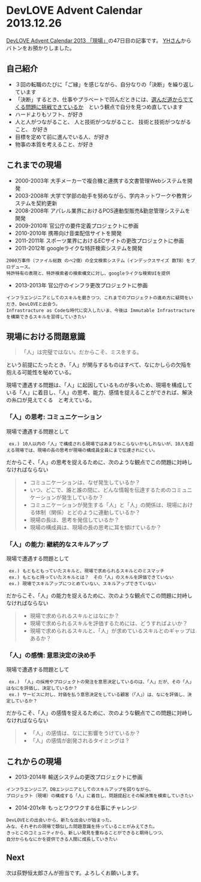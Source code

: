 DevLOVE Advent Calendar 2013.12.26
===========

[DevLOVE Advent Calendar 2013 「現場」](http://devlove.doorkeeper.jp/events/7039)の47日目の記事です。 [YHさん](http://yokoh.github.io/devlove-advent-calendar-2013-genba/)からバトンをお預かりしました。

自己紹介
---
- ３回の転職のたびに「ご縁」を感じながら、自分なりの「決断」を繰り返しています
- 「決断」するとき、仕事やプラベートで凹んだときには、[選んだ道からでてくる問題に挑戦できているか](http://ameblo.jp/shihoo-y/image-11529681128-12534554103.html)　という観点で自分を見つめ直しています
- ハードよりもソフト、が好き
- 人と人がつながること、 人と技術がつながること、 技術と技術がつながること、 が好き
- 目標を定めて前に進んでいる人、が好き
- 物事の本質を考えること、が好き


これまでの現場
---
- 2000-2003年 大手メーカーで複合機と連携する文書管理Webシステムを開発
- 2003-2008年 大学で学部の助手を努めながら、学内ネットワークや教育システムを契約更新
- 2008-2008年 アパレル業界におけるPOS連動型販売&勤怠管理システムを開発
- 2009-2010年 官公庁の要件定義プロジェクトに参画
- 2010-2010年 携帯向け音楽配信サイトを開発
- 2011-2011年 スポーツ業界におけるECサイトの更改プロジェクトに参画
- 2011-2012年 googleライクな特許検索システムを開発

```
2000万事件（ファイル総数 のべ2億）の全文検索システム（インデックスサイズ 数TB）をプロデュース。
特許特有の表現と、特許検索者の検索構文に対し、googleライクな検索UIを提供
```

- 2013-2013年 官公庁のインフラ更改プロジェクトに参画

```
インフラエンジニアとしてのスキルを磨きつつ、これまでのプロジェクトの進め方に疑問をいだき、DevLOVEと出会う。
Infrastracture as Codeな時代に突入したいま、今後は Immutable Infrastracture を構築できるスキルを習得していきたい
```

現場における問題意識
---
> 「人」は完璧ではない。だからこそ、ミスをする。

という前提にたったとき、「人」が関与するものはすべて、なにかしらの欠陥を抱える可能性を秘めている。

現場で遭遇する問題は、「人」に起因しているものが多いため、現場を構成している「人」に着目し、「人」の思考、能力、感情を捉えることができれば、解決の糸口が見えてくる　と考えている。

### 「人」の思考: コミュニケーション

現場で遭遇する問題として
```
 ex.) 10人以内の「人」で構成される現場ではあまりおこらないかもしれないが、10人を超える現場では、現場の長の思考が現場の構成員全員にまで伝達されにくい。
```

だからこそ、「人」の思考を捉えるために、次のような観点でこの問題に対峙しなければならない

> * コミュニケーションは、なぜ発生しているか？
> * いつ、どこで、誰と誰の間に、どんな情報を伝達するためのコミュニケーションが発生しているか？
> * コミュニケーションが発生する「人」と「人」の関係は、現場における体制（関係）とどのように連動しているか？
> * 現場の長は、思考を発信しているか？
> * 現場の構成員は、現場の長の思考に耳を傾けているか？


### 「人」の能力: 継続的なスキルアップ

現場で遭遇する問題として
```
 ex.) もともともっていたスキルと、現場で求められるスキルとのミスマッチ
 ex.) もともと持っていたスキルとは？　その「人」のスキルを評価できていない
 ex.) 現場でスキルアップにつとめていない、スキルアップできていない
```

だからこそ、「人」の能力を捉えるために、次のような観点でこの問題に対峙しなければならない

> * 現場で求められるスキルとはなにか？
> * 現場で求められるスキルを評価するためには、どうすればよいか？
> * 現場で求められるスキルと、「人」が求めているスキルとのギャップはあるか？



### 「人」の感情: 意思決定の決め手

現場で遭遇する問題として
```
 ex.) 「人」の採用やプロジェクトの発注を意思決定しているのは、「人」だが、その「人」はなにを評価し、決定しているか？
 ex.) サービスに対し、対価を払う意思決定をしている顧客（「人」）は、なにを評価し、決定しているか？
```

だからこそ、「人」の感情を捉えるために、次のような観点でこの問題に対峙しなければならない

> * 「人」の感情は、なにに影響をうけているか？
> * 「人」の感情が創発されるタイミングは？


これからの現場
---
- 2013-2014年 輸送システムの更改プロジェクトに参画

```
インフラエンジニア、DBエンジニアとしてのスキルアップを図りながら、
プロジェクト（現場）の構成する「人」に着目し、問題提起とその解決策を模索していきたい
```

- 2014-201x年 もっとワクワクする仕事にチャレンジ

```
DevLOVEとの出会いから、新たな出会いが始まった。
みな、それぞれの現場で類似した問題意識を持っていることがみえてきた。
きっとこのコミュニティから、新しい発見を重ねることができると期待しつつ、
自分からもなにかを提供できる人間に成長していきたい
```

Next
----
次は荻野恒太郎さんが担当です。よろしくお願いします。

